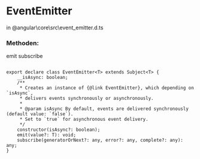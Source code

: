EventEmitter<T>
============
in @angular\core\src\event_emitter.d.ts

### Methoden:
emit
subscribe

```

export declare class EventEmitter<T> extends Subject<T> {
    __isAsync: boolean;
    /**
     * Creates an instance of {@link EventEmitter}, which depending on `isAsync`,
     * delivers events synchronously or asynchronously.
     *
     * @param isAsync By default, events are delivered synchronously (default value: `false`).
     * Set to `true` for asynchronous event delivery.
     */
    constructor(isAsync?: boolean);
    emit(value?: T): void;
    subscribe(generatorOrNext?: any, error?: any, complete?: any): any;
}
```
